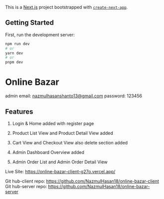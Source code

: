 This is a [Next.js](https://nextjs.org/) project bootstrapped with [`create-next-app`](https://github.com/vercel/next.js/tree/canary/packages/create-next-app).

## Getting Started

First, run the development server:

```bash
npm run dev
# or
yarn dev
# or
pnpm dev
```

# Online Bazar

admin email: nazmulhasanshanto13@gmail.com
password: 123456

## Features

1. Login & Home added with register page

2. Product List View and Product Detail View added

3. Cart View and Checkout View also delete section added

4. Admin Dashboard Overview added

5. Admin Order List and Admin Order Detail View

Live Site: https://online-bazar-client-g27o.vercel.app/

Git hub-client repo: https://github.com/NazmulHasan18/online-bazar-client
Git hub-server repo: https://github.com/NazmulHasan18/online-bazar-server
